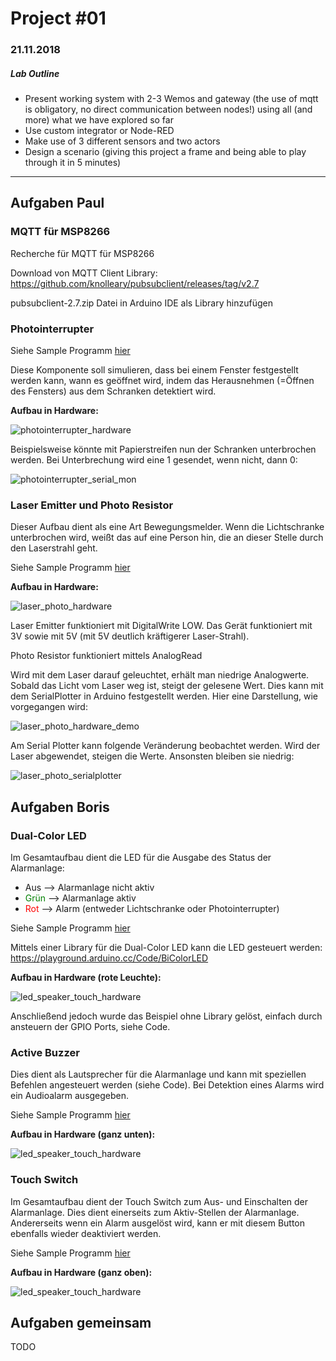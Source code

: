 # Project #01
### 21.11.2018

##### Lab Outline
* Present working system with 2-3 Wemos and gateway (the use of mqtt is obligatory, no direct communication between nodes!) using all (and more) what we have explored so far
* Use custom integrator or Node-RED
* Make use of 3 different sensors and two actors
* Design a scenario (giving this project a frame and being able to play through it in 5 minutes)
---

## Aufgaben Paul
### MQTT für MSP8266

Recherche für MQTT für MSP8266

Download von MQTT Client Library: https://github.com/knolleary/pubsubclient/releases/tag/v2.7

pubsubclient-2.7.zip Datei in Arduino IDE als Library hinzufügen



### Photointerrupter

Siehe Sample Programm [hier](./code/PhotoInterrupterDemo/PhotoInterrupterDemo.ino)

Diese Komponente soll simulieren, dass bei einem Fenster festgestellt werden kann, wann es geöffnet wird, indem das Herausnehmen (=Öffnen des Fensters) aus dem Schranken detektiert wird.

**Aufbau in Hardware:**

![photointerrupter_hardware](./img/photointerrupter_hardware.jpg)



Beispielsweise könnte mit Papierstreifen nun der Schranken unterbrochen werden. Bei Unterbrechung wird eine 1 gesendet, wenn nicht, dann 0:

![photointerrupter_serial_mon](./img/photointerrupter_serial_mon.png)



### Laser Emitter und Photo Resistor

Dieser Aufbau dient als eine Art Bewegungsmelder. Wenn die Lichtschranke unterbrochen wird, weißt das auf eine Person hin, die an dieser Stelle durch den Laserstrahl geht.

Siehe Sample Programm [hier](./code/LaserEmitterPhotoResistorDemo/LaserEmitterPhotoResistorDemo.ino)

**Aufbau in Hardware:**

![laser_photo_hardware](./img/laser_photo_hardware.jpg)



Laser Emitter funktioniert mit DigitalWrite LOW. Das Gerät funktioniert mit 3V sowie mit 5V (mit 5V deutlich kräftigerer Laser-Strahl).

Photo Resistor funktioniert mittels AnalogRead

Wird mit dem Laser darauf geleuchtet, erhält man niedrige Analogwerte. Sobald das Licht vom Laser weg ist, steigt der gelesene Wert. Dies kann mit dem SerialPlotter in Arduino festgestellt werden. Hier eine Darstellung, wie vorgegangen wird:

![laser_photo_hardware_demo](./img/laser_photo_hardware_demo.jpg)



Am Serial Plotter kann folgende Veränderung beobachtet werden. Wird der Laser abgewendet, steigen die Werte. Ansonsten bleiben sie niedrig:

![laser_photo_serialplotter](./img/laser_photo_serialplotter.png)



## Aufgaben Boris
### Dual-Color LED

Im Gesamtaufbau dient die LED für die Ausgabe des Status der Alarmanlage:

* Aus --> Alarmanlage nicht aktiv
* <span style="color: green;">Grün</span> --> Alarmanlage aktiv
* <span style="color: red;">Rot</span> --> Alarm (entweder Lichtschranke oder Photointerrupter)

Siehe Sample Programm [hier](./code/dualcolorLED/dualcolorLED.ino)

Mittels einer Library für die Dual-Color LED kann die LED gesteuert werden: https://playground.arduino.cc/Code/BiColorLED

**Aufbau in Hardware (rote Leuchte):**

![led_speaker_touch_hardware](./img/led_speaker_touch_hardware.jpg)



Anschließend jedoch wurde das Beispiel ohne Library gelöst, einfach durch ansteuern der GPIO Ports, siehe Code.



### Active Buzzer

Dies dient als Lautsprecher für die Alarmanlage und kann mit speziellen Befehlen angesteuert werden (siehe Code). Bei Detektion eines Alarms wird ein Audioalarm ausgegeben.

Siehe Sample Programm [hier](./code/activeBuzzer/activeBuzzer.ino)

**Aufbau in Hardware (ganz unten):**

![led_speaker_touch_hardware](./img/led_speaker_touch_hardware.jpg)



### Touch Switch

Im Gesamtaufbau dient der Touch Switch zum Aus- und Einschalten der Alarmanlage. Dies dient einerseits zum Aktiv-Stellen der Alarmanlage. Andererseits wenn ein Alarm ausgelöst wird, kann er mit diesem Button ebenfalls wieder deaktiviert werden.

Siehe Sample Programm [hier](./code/touchSwitch/touchSwitch.ino)

**Aufbau in Hardware (ganz oben):**

![led_speaker_touch_hardware](./img/led_speaker_touch_hardware.jpg)



## Aufgaben gemeinsam
TODO